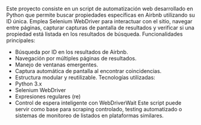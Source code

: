 Este proyecto consiste en un script de automatización web desarrollado en Python que permite buscar propiedades específicas en Airbnb utilizando su ID única. Emplea Selenium WebDriver para interactuar con el sitio, navegar entre páginas, capturar capturas de pantalla de resultados y verificar si una propiedad está listada en los resultados de búsqueda.
Funcionalidades principales:
- Búsqueda por ID en los resultados de Airbnb.
- Navegación por múltiples páginas de resultados.
- Manejo de ventanas emergentes.
- Captura automática de pantalla al encontrar coincidencias.
- Estructura modular y reutilizable.
Tecnologías utilizadas:
- Python 3.x
- Selenium WebDriver
- Expresiones regulares (re)
- Control de espera inteligente con WebDriverWait
Este script puede servir como base para scraping controlado, testing automatizado o sistemas de monitoreo de listados en plataformas similares.
